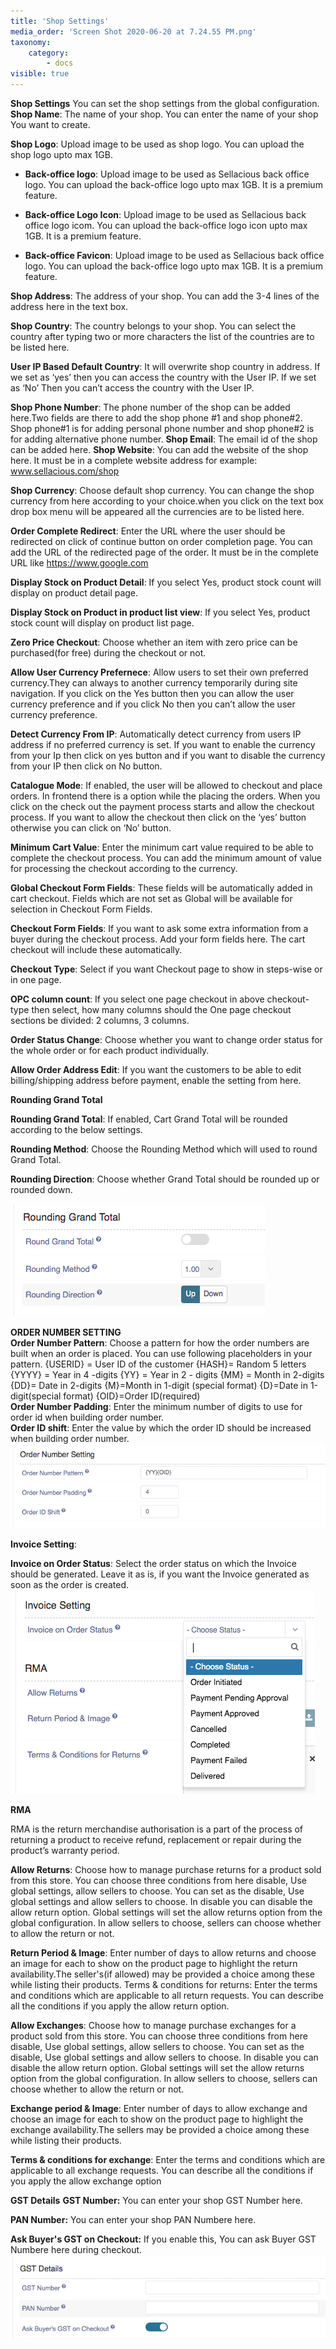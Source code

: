 ```yaml
---
title: 'Shop Settings'
media_order: 'Screen Shot 2020-06-20 at 7.24.55 PM.png'
taxonomy:
    category:
        - docs
visible: true
---
```


**Shop Settings**
You can set the shop settings from the global configuration.
**Shop Name**: The name of your shop. You can enter the name of your shop You  want to create.

**Shop Logo**: Upload image to be used as shop logo. You can upload the shop logo upto max 1GB. 

* **Back-office logo**: Upload image to be used as Sellacious back office logo. You can upload the back-office logo upto max 1GB. It is a premium feature.

* **Back-office Logo Icon**: Upload image to be used as Sellacious back office logo icom. You can upload the back-office logo icon upto max 1GB. It is a premium feature.

* **Back-office Favicon**: Upload image to be used as Sellacious back office logo. You can upload the back-office logo upto max 1GB. It is a premium feature.

**Shop Address**: The address of your shop. You can add the 3-4 lines of the address here in the text box.

**Shop Country**: The country belongs to your shop. You can select the country after typing two or more characters the list of the countries are to be listed here.

**User IP Based Default Country**: It will overwrite shop country in address. If we set as ‘yes’ then you can access the country with the User IP. If we set as ‘No’ Then you can’t access the country with the User IP. 

**Shop Phone Number**: The phone number of the shop can be added here.Two fields are there to add the shop phone #1 and shop phone#2. Shop phone#1 is for adding personal phone number and shop phone#2 is for adding alternative phone number.
**Shop Email**: The email id of the shop can be added here.
**Shop Website**: You can add the website of the shop here. It must be in a complete website address for example: www.sellacious.com/shop

**Shop Currency**: Choose default shop currency. You can change the shop currency from here according to your choice.when you click on the text box drop box menu will be appeared all the currencies are to be listed here.

**Order Complete Redirect**: Enter the URL where the user should be redirected on click of continue button on order completion page. You can add the URL of the redirected page of the order. It must be in the complete URL like https://www.google.com

**Display Stock on Product Detail**: If you select Yes, product stock count will display on product detail page.

**Display Stock on Product in product list view**: If you select Yes, product stock count will display on product list page.

**Zero Price Checkout**: Choose whether an item with zero price can be purchased(for free) during the checkout or not.

**Allow User Currency Prefernece**: Allow users to set their own preferred currency.They can always  to another currency temporarily during site navigation. If you click on the Yes button then you can allow the user currency preference and if you click No then you can’t allow the user currency preference.

**Detect Currency From IP**: Automatically detect currency from users IP address if no preferred currency is set. If you want to enable the currency from your Ip then click on yes button and if you want to disable the currency from your IP then click on No button.

**Catalogue Mode**: If enabled, the user will be allowed to checkout and place orders. In frontend there is a option while the placing the orders. When you click on the check out the payment process starts and allow the checkout process. If you want to allow the checkout then click on the ‘yes’ button otherwise you can click on ‘No’ button.

**Minimum Cart Value**: Enter the minimum cart value required to be able to complete the checkout process. You can add the minimum amount of value for processing the checkout according to the currency.

**Global Checkout Form Fields**: These fields will be automatically added in cart checkout. Fields which are not set as Global will be available for selection in Checkout Form Fields.

**Checkout Form Fields**: If you want to ask some extra information from a buyer during the checkout process. Add your form fields here. The cart checkout will include these automatically.

**Checkout Type**: Select if you want Checkout page to show in steps-wise or in one page.

**OPC column count**: If you select one page checkout in above checkout-type then select, how many columns should the One page checkout sections be divided: 2 columns, 3 columns.

**Order Status Change**: Choose whether you want to change order status for the whole order or for each product individually.

**Allow Order Address Edit**: If you want the customers to be able to edit billing/shipping address before payment, enable the setting from here.

**Rounding Grand Total**

**Rounding Grand Total**: If enabled, Cart Grand Total will be rounded according to the below settings.

**Rounding Method**: Choose the Rounding Method which will used to round Grand Total.

**Rounding Direction**: Choose whether Grand Total should be rounded up or rounded down.

![](Screen%20Shot%202020-06-20%20at%207.24.55%20PM.png)

**ORDER NUMBER SETTING**
<br>**Order Number Pattern**: Choose a pattern for how the order numbers are built when an order is placed. You can use following placeholders in your pattern.
{USERID} = User ID of the customer
{HASH}= Random 5 letters
{YYYY} = Year in 4 -digits
{YY} = Year in 2 - digits
{MM} = Month in 2-digits
{DD}= Date in 2-digits
{M}=Month in 1-digit (special format)
{D}=Date in 1-digit(special format)
{OID}=Order ID(required)
<br>**Order Number Padding**: Enter the minimum number of digits to use for order id when building order number.
<br>**Order ID shift**:  Enter the value by which the order ID should be increased when building order number.
![](Screen%20Shot%202020-06-20%20at%207.26.51%20PM.png)

**Invoice Setting**:

**Invoice on Order Status**: Select the order status on which the Invoice should be generated. Leave it as is, if you want the Invoice generated as soon as the order is created.
![](Screen%20Shot%202020-06-20%20at%207.29.48%20PM.png)

**RMA**

RMA is the return merchandise authorisation is a part of the process of returning a product to receive refund, replacement or repair during the product’s warranty period.

**Allow Returns**: Choose how to manage purchase returns for a product sold from this store. You can choose three conditions from here disable, Use global settings, allow sellers to choose. You can set as the disable, Use global settings and allow sellers to choose. In disable you can disable the allow return option. Global settings will set the allow returns option from the global configuration. In allow sellers to choose, sellers can choose whether to allow the return or not.

**Return Period & Image**: Enter number of days to allow returns and choose an image for each to show on the product page to highlight the return availability.The seller's(if allowed) may be provided a choice among these while listing their products.
Terms & conditions for returns: Enter the terms and conditions which are applicable to all return requests. You can describe all the conditions if you apply the allow return option.

**Allow Exchanges**: Choose how to manage purchase exchanges for a product sold from this store. You can choose three conditions from here disable, Use global settings, allow sellers to choose. You can set as the disable, Use global settings and allow sellers to choose. In disable you can disable the allow return option. Global settings will set the allow returns option from the global configuration. In allow sellers to choose, sellers can choose whether to allow the return or not.

**Exchange period & Image**: Enter number of days to allow exchange and choose an image for each to show on the product page to highlight the exchange availability.The sellers may be provided a choice among these while listing their products.

**Terms & conditions for exchange**: Enter the terms and conditions which are applicable to all exchange requests. You can describe all the conditions if you apply the allow exchange option

**GST Details**
**GST Number:** You can enter your shop GST Number here.

**PAN Number:** You can enter your shop PAN Numbere here.

**Ask Buyer's GST on Checkout:** If you enable this, You can ask Buyer GST Numbere here during checkout.![](Screen%20Shot%202020-06-22%20at%205.20.47%20PM.png)